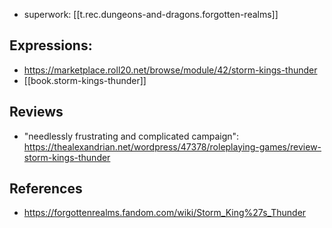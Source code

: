 
- superwork: [[t.rec.dungeons-and-dragons.forgotten-realms]]

## Expressions: 

- https://marketplace.roll20.net/browse/module/42/storm-kings-thunder
- [[book.storm-kings-thunder]]

## Reviews

- "needlessly frustrating and complicated campaign": https://thealexandrian.net/wordpress/47378/roleplaying-games/review-storm-kings-thunder

## References

- https://forgottenrealms.fandom.com/wiki/Storm_King%27s_Thunder